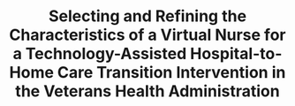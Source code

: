 ---
name: "Selecting And Refining The Characteristics Of"
title: "Selecting and Refining the Characteristics of a Virtual Nurse for a Technology-Assisted Hospital-to-Home Care Transition Intervention in the Veterans Health Administration"
project: null
event: "American Medical Informatics Association Annual Symposium (AMIA)"
authors:
- name: "Richardson, L."
- name: "Lipschitz, J."
- name: "Hogan, T."
- name: "Shimada, S."
- name: "Smith, B."
- name: "Simon, S."
- name: "Rubin, A."
- name: "Wakefield, B."
- name: "Kaboli, P."
- name: "Perez, J."
- name: "Heidenreich, P."
- name: "Zhou, S."
- name: "Berwaldt, Z."
- name: "Shi, L."
- name: "Bickmore, T."
- name: "Houston, T."
year: 2017
resources: null
external_url: null
draft: false 
headless: true
---